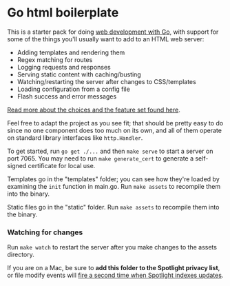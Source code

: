 # Go html boilerplate

This is a starter pack for doing [web development with Go][post], with support
for some of the things you'll usually want to add to an HTML web server:

- Adding templates and rendering them
- Regex matching for routes
- Logging requests and responses
- Serving static content with caching/busting
- Watching/restarting the server after changes to CSS/templates
- Loading configuration from a config file
- Flash success and error messages

[Read more about the choices and the feature set found here][post].

Feel free to adapt the project as you see fit; that should be pretty easy to
do since no one component does too much on its own, and all of them operate on
standard library interfaces like `http.Handler`.

To get started, run `go get ./...` and then `make serve` to start a server on
port 7065. You may need to run `make generate_cert` to generate a self-signed
certificate for local use.

Templates go in the "templates" folder; you can see how they're loaded by
examining the `init` function in main.go. Run `make assets` to recompile them
into the binary.

Static files go in the "static" folder. Run `make assets` to recompile them into
the binary.

### Watching for changes

Run `make watch` to restart the server after you make changes to the assets
directory.

If you are on a Mac, be sure to **add this folder to the Spotlight privacy
list**, or file modify events will [fire a second time when Spotlight indexes
updates][fsnotify].

[fsnotify]: https://github.com/fsnotify/fsnotify/issues/15
[post]: https://kev.inburke.com/kevin/go-web-development/?github
